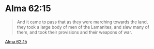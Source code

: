 # Alma 62:15

> And it came to pass that as they were marching towards the land, they took a large body of men of the Lamanites, and slew many of them, and took their provisions and their weapons of war.

[Alma 62:15](https://www.churchofjesuschrist.org/study/scriptures/bofm/alma/62?lang=eng&id=p15#p15)


